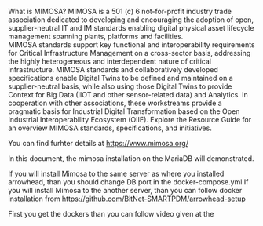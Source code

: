 What is MIMOSA?
MIMOSA is a 501 (c) 6 not-for-profit industry trade association dedicated to developing and encouraging the adoption of open, 
supplier-neutral IT and IM standards enabling digital physical asset lifecycle management spanning plants, platforms and facilities.  
MIMOSA standards support key functional and interoperability requirements for Critical Infrastructure Management on a cross-sector basis, 
addressing the highly heterogeneous and interdependent nature of critical infrastructure.  MIMOSA standards and collaboratively developed specifications 
enable Digital Twins to be defined and maintained on a supplier-neutral basis, while also using those Digital Twins to provide Context for Big Data 
(IIOT and other sensor-related data) and Analytics.  In cooperation with other associations, these workstreams provide a pragmatic basis for 
Industrial Digital Transformation based on the Open Industrial Interoperability Ecosystem (OIIE). Explore the Resource Guide for an overview MIMOSA standards, 
specifications, and initiatives.

You can find furhter details at https://www.mimosa.org/

In this document, the mimosa installation on the MariaDB will demonstrated. 

If you will install Mimosa to the same server as where you installed arrowhead, than you should change DB port in the docker-compose.yml
If you will install Mimosa to the another server, than you can follow docker installation from https://github.com/BitNet-SMARTPDM/arrowhead-setup

First you get the dockers than you can follow video given at the 
